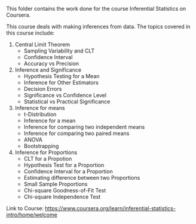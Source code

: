 This folder contains the work done for the course Inferential Statistics on Coursera.

This course deals with making inferences from data. The topics covered in this course include:
1. Central Limit Theorem
    * Sampling Variability and CLT
    * Confidence Interval
    * Accuracy vs Precision
2. Inference and Significance
    * Hypothesis Testing for a Mean
    * Inference for Other Estimators
    * Decision Errors
    * Significance vs Confidence Level
    * Statistical vs Practical Significance
3. Inference for means
    * t-Distribution
    * Inference for a mean
    * Inference for comparing two independent means
    * Inference for comparing two paired means
    * ANOVA
    * Bootstrapping
4. Inference for Proportions
    * CLT for a Propotion
    * Hypothesis Test for a Proportion
    * Confidence Interval for a Proportion
    * Estimating difference between two Proportions
    * Small Sample Proportions
    * Chi-square Goodness-of-Fit Test
    * Chi-square Independence Test


Link to Course: https://www.coursera.org/learn/inferential-statistics-intro/home/welcome
